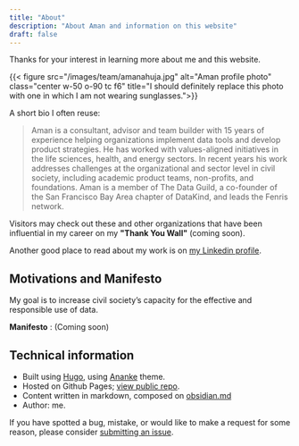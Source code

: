 ```yaml
---
title: "About"
description: "About Aman and information on this website"
draft: false
---
```

Thanks for your interest in learning more about me and this website. 

{{< figure src="/images/team/amanahuja.jpg" alt="Aman profile photo" class="center w-50 o-90 tc f6" title="I should definitely replace this photo with one in which I am not wearing sunglasses.">}}

A short bio I often reuse: 

> Aman is a consultant, advisor and team builder with 15 years of experience helping organizations implement data tools and develop product strategies. He has worked with values-aligned initiatives in the life sciences, health, and energy sectors. In recent years his work addresses challenges at the organizational and sector level in civil society, including academic product teams, non-profits, and foundations. Aman is a member of The Data Guild, a co-founder of the San Francisco Bay Area chapter of DataKind, and leads the Fenris network.

Visitors may check out these and other organizations that have been influential in my career on my **"Thank You Wall"** (coming soon).

Another good place to read about my work is on [my Linkedin profile](https://linkedin.com/in/amanahuja). 

## Motivations and Manifesto
My goal is to increase civil society’s capacity for the effective and responsible use of data. 

**Manifesto** : (Coming soon)

## Technical information

* Built using [Hugo](https://gohugo.io), using [Ananke](https://github.com/theNewDynamic/gohugo-theme-ananke) theme.
* Hosted on Github Pages; [view public repo](https://github.com/amanahuja/amanahuja.github.io/).
* Content written in markdown, composed on [obsidian.md](https://obsidian.md/)
* Author: me. 

If you have spotted a bug, mistake, or would like to make a request for some reason, please consider [submitting an issue](https://github.com/amanahuja/amanahuja.github.io/issues).

